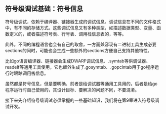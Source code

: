 ## 符号级调试基础：符号信息

符号级调试，依赖于编译器、链接器生成的调试信息。调试信息在不同的文件格式中，有不同的存储方式。这些调试信息又有多种类型，如描述数据类型、变量、函数定义的，或者描述符号表、行号表、调用栈信息表的，等等。

此外，不同的编程语言也会有自己的取舍，一方面兼容现有二进制工具生成必要sections的同时，可能也会生成一些额外的sections方便自己支持其他特性。

比如go语言编译器、链接器会生成DWARF调试信息、.symtab等供调试器、readelf等通用工具使用，它也额外生成了.gosymtab、.gopclntab用于go程序运行时跟踪调用栈信息。

虽然都是符号信息，但是要明确，前者是给调试器等通用工具用的，后者是给go程序运行时自己使用的，其设计目标、要解决的问题不同，不要混淆。

接下来先介绍符号级调试必须掌握的一些基础知识，我们将在第9章进入符号级调试开发。